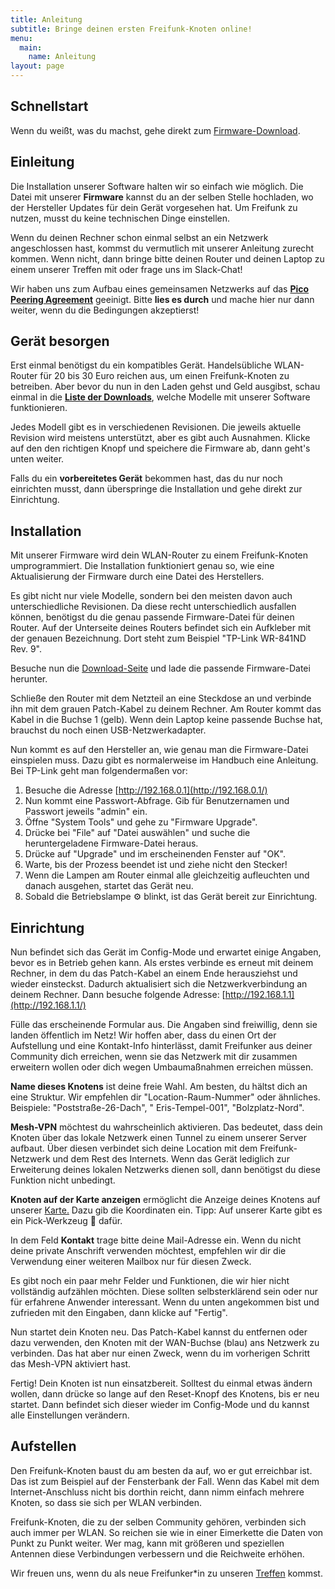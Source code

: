```yaml
---
title: Anleitung
subtitle: Bringe deinen ersten Freifunk-Knoten online!
menu:
  main:
    name: Anleitung
layout: page
---
```

## Schnellstart

Wenn du weißt, was du machst, gehe direkt zum [Firmware-Download](https://firmware.freifunk-duesseldorf.de).

## Einleitung

Die Installation unserer Software halten wir so einfach wie möglich. Die Datei mit unserer **Firmware** kannst du an der selben Stelle hochladen, wo der Hersteller Updates für dein Gerät vorgesehen hat. Um Freifunk zu nutzen, musst du keine technischen Dinge einstellen.

Wenn du deinen Rechner schon einmal selbst an ein Netzwerk angeschlossen hast, kommst du vermutlich mit unserer Anleitung zurecht kommen. Wenn nicht, dann bringe bitte deinen Router und deinen Laptop zu einem unserer Treffen mit oder frage uns im Slack-Chat!

Wir haben uns zum Aufbau eines gemeinsamen Netzwerks auf das **[Pico Peering Agreement](/ppa)** geeinigt. Bitte **lies es durch** und mache hier nur dann weiter, wenn du die Bedingungen akzeptierst!

## Gerät besorgen

Erst einmal benötigst du ein kompatibles Gerät. Handelsübliche WLAN-Router für 20 bis 30 Euro reichen aus, um einen Freifunk-Knoten zu betreiben. Aber bevor du nun in den Laden gehst und Geld ausgibst, schau einmal in die **[Liste der Downloads](https://firmware.freifunk-duesseldorf.de)**, welche Modelle mit unserer Software funktionieren.

Jedes Modell gibt es in verschiedenen Revisionen. Die jeweils aktuelle Revision wird meistens unterstützt, aber es gibt auch Ausnahmen. Klicke auf den den richtigen Knopf und speichere die Firmware ab, dann geht's unten weiter.

Falls du ein **vorbereitetes Gerät** bekommen hast, das du nur noch einrichten musst, dann überspringe die Installation und gehe direkt zur Einrichtung.

## Installation

Mit unserer Firmware wird dein WLAN-Router zu einem Freifunk-Knoten umprogrammiert. Die Installation funktioniert genau so, wie eine Aktualisierung der Firmware durch eine Datei des Herstellers. 

Es gibt nicht nur viele Modelle, sondern bei den meisten davon auch unterschiedliche Revisionen. Da diese recht unterschiedlich ausfallen können, benötigst du die genau passende Firmware-Datei für deinen Router. Auf der Unterseite deines Routers befindet sich ein Aufkleber mit der genauen Bezeichnung. Dort steht zum Beispiel "TP-Link WR-841ND Rev. 9".

Besuche nun die [Download-Seite](https://firmware.freifunk-duesseldorf.de) und lade die passende Firmware-Datei herunter.

Schließe den Router mit dem Netzteil an eine Steckdose an und verbinde ihn mit dem grauen Patch-Kabel zu deinem Rechner. Am Router kommt das Kabel in die Buchse 1 (gelb). Wenn dein Laptop keine passende Buchse hat, brauchst du noch einen USB-Netzwerkadapter.

Nun kommt es auf den Hersteller an, wie genau man die Firmware-Datei einspielen muss. Dazu gibt es normalerweise im Handbuch eine Anleitung. Bei TP-Link geht man folgendermaßen vor:

1. Besuche die Adresse [http://192.168.0.1](http://192.168.0.1/)
2. Nun kommt eine Passwort-Abfrage. Gib für Benutzernamen und Passwort jeweils "admin" ein.
3. Öffne "System Tools" und gehe zu "Firmware Upgrade".
4. Drücke bei "File" auf "Datei auswählen" und suche die heruntergeladene Firmware-Datei heraus.
5. Drücke auf "Upgrade" und im erscheinenden Fenster auf "OK".
6. Warte, bis der Prozess beendet ist und ziehe nicht den Stecker!
7. Wenn die Lampen am Router einmal alle gleichzeitig aufleuchten und danach ausgehen, startet das Gerät neu.
8. Sobald die Betriebslampe ⚙ blinkt, ist das Gerät bereit zur Einrichtung.

## Einrichtung

Nun befindet sich das Gerät im Config-Mode und erwartet einige Angaben, bevor es in Betrieb gehen kann. Als erstes verbinde es erneut mit deinem Rechner, in dem du das Patch-Kabel an einem Ende herausziehst und wieder einsteckst. Dadurch aktualisiert sich die Netzwerkverbindung an deinem Rechner. Dann besuche folgende Adresse: [http://192.168.1.1](http://192.168.1.1/)

Fülle das erscheinende Formular aus. Die Angaben sind freiwillig, denn sie landen öffentlich im Netz! Wir hoffen aber, dass du einen Ort der Aufstellung und eine Kontakt-Info hinterlässt, damit Freifunker aus deiner Community dich erreichen, wenn sie das Netzwerk mit dir zusammen erweitern wollen oder dich wegen Umbaumaßnahmen erreichen müssen.

**Name dieses Knotens** ist deine freie Wahl. Am besten, du hältst dich an eine Struktur. Wir empfehlen dir "Location-Raum-Nummer" oder ähnliches. Beispiele: "Poststraße-26-Dach", " Eris-Tempel-001", "Bolzplatz-Nord".

**Mesh-VPN** möchtest du wahrscheinlich aktivieren. Das bedeutet, dass dein Knoten über das lokale Netzwerk einen Tunnel zu einem unserer Server aufbaut. Über diesen verbindet sich deine Location mit dem Freifunk-Netzwerk und dem Rest des Internets. Wenn das Gerät lediglich zur Erweiterung deines lokalen Netzwerks dienen soll, dann benötigst du diese Funktion nicht unbedingt.

**Knoten auf der Karte anzeigen** ermöglicht die Anzeige deines Knotens auf unserer [Karte.](http://map.freifunk-duesseldorf.de/) Dazu gib die Koordinaten ein. Tipp: Auf unserer Karte gibt es ein Pick-Werkzeug 📌 dafür.

In dem Feld **Kontakt** trage bitte deine Mail-Adresse ein. Wenn du nicht deine private Anschrift verwenden möchtest, empfehlen wir dir die Verwendung einer weiteren Mailbox nur für diesen Zweck.

Es gibt noch ein paar mehr Felder und Funktionen, die wir hier nicht vollständig aufzählen möchten. Diese sollten selbsterklärend sein oder nur für erfahrene Anwender interessant. Wenn du unten angekommen bist und zufrieden mit den Eingaben, dann klicke auf "Fertig".

Nun startet dein Knoten neu. Das Patch-Kabel kannst du entfernen oder dazu verwenden, den Knoten mit der WAN-Buchse (blau) ans Netzwerk zu verbinden. Das hat aber nur einen Zweck, wenn du im vorherigen Schritt das Mesh-VPN aktiviert hast.

Fertig! Dein Knoten ist nun einsatzbereit. Solltest du einmal etwas ändern wollen, dann drücke so lange auf den Reset-Knopf des Knotens, bis er neu startet. Dann befindet sich dieser wieder im Config-Mode und du kannst alle Einstellungen verändern.

## Aufstellen

Den Freifunk-Knoten baust du am besten da auf, wo er gut erreichbar ist. Das ist zum Beispiel auf der Fensterbank der Fall. Wenn das Kabel mit dem Internet-Anschluss nicht bis dorthin reicht, dann nimm einfach mehrere Knoten, so dass sie sich per WLAN verbinden.

Freifunk-Knoten, die zu der selben Community gehören, verbinden sich auch immer per WLAN. So reichen sie wie in einer Eimerkette die Daten von Punkt zu Punkt weiter. Wer mag, kann mit größeren und speziellen Antennen diese Verbindungen verbessern und die Reichweite erhöhen.

Wir freuen uns, wenn du als neue Freifunker*in zu unseren [Treffen](https://freifunk-duesseldorf.de/kontakt) kommst.